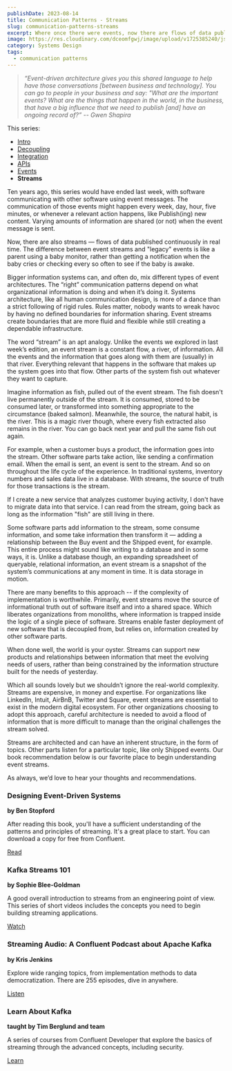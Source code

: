 ```yaml
---
publishDate: 2023-08-14
title: Communication Patterns - Streams
slug: communication-patterns-streams
excerpt: Where once there were events, now there are flows of data published continuously.
image: https://res.cloudinary.com/dceomfgwj/image/upload/v1725385240/json_vn9bwd.png
category: Systems Design
tags:
  - communication patterns
---
```

> *“Event-driven architecture gives you this shared language to help have those conversations [between business and technology]. You can go to people in your business and say: "What are the important events? What are the things that happen in the world, in the business, that have a big influence that we need to publish [and] have an ongoing record of?”
> -- Gwen Shapira*

This series:
- [Intro](/communication-patterns-intro)
- [Decoupling](/communication-patterns-decoupling)
- [Integration](communication-patterns-integration)
- [APIs](/communication-patterns-apis)
- [Events](/communication-patterns-events)
- **Streams**

Ten years ago, this series would have ended last week, with software communicating with other software using event messages. The communication of those events might happen every week, day, hour, five minutes, or whenever a relevant action happens, like Publish(ing) new content. Varying amounts of information are shared (or not) when the event message is sent.

Now, there are also streams — flows of data published continuously in real time. The difference between event streams and "legacy" events is like a parent using a baby monitor, rather than getting a notification when the baby cries or checking every so often to see if the baby is awake.

Bigger information systems can, and often do, mix different types of event architectures. The “right” communication patterns depend on what organizational information is doing and when it’s doing it. Systems architecture, like all human communication design, is more of a dance than a strict following of rigid rules. Rules matter, nobody wants to wreak havoc by having no defined boundaries for information sharing. Event streams create boundaries that are more fluid and flexible while still creating a dependable infrastructure.

The word “stream” is an apt analogy. Unlike the events we explored in last week’s edition, an event stream is a constant flow, a river, of information. All the events and the information that goes along with them are (usually) in that river. Everything relevant that happens in the software that makes up the system goes into that flow. Other parts of the system fish out whatever they want to capture.

Imagine information as fish, pulled out of the event stream. The fish doesn't live permanently outside of the stream. It is consumed, stored to be consumed later, or transformed into something appropriate to the circumstance (baked salmon). Meanwhile, the source, the natural habit, is the river. This is a magic river though, where every fish extracted also remains in the river. You can go back next year and pull the same fish out again.

For example, when a customer buys a product, the information goes into the stream. Other software parts take action, like sending a confirmation email. When the email is sent, an event is sent to the stream. And so on throughout the life cycle of the experience. In traditional systems, inventory numbers and sales data live in a database. With streams, the source of truth for those transactions is the stream.

If I create a new service that analyzes customer buying activity, I don't have to migrate data into that service. I can read from the stream, going back as long as the information "fish" are still living in there.

Some software parts add information to the stream, some consume information, and some take information then transform it — adding a relationship between the Buy event and the Shipped event, for example. This entire process might sound like writing to a database and in some ways, it is. Unlike a database though, an expanding spreadsheet of queryable, relational information, an event stream is a snapshot of the system’s communications at any moment in time. It is data storage in motion.

There are many benefits to this approach -- if the complexity of implementation is worthwhile. Primarily, event streams move the source of informational truth out of software itself and into a shared space. Which liberates organizations from monoliths, where information is trapped inside the logic of a single piece of software. Streams enable faster deployment of new software that is decoupled from, but relies on, information created by other software parts.

When done well, the world is your oyster. Streams can support new products and relationships between information that meet the evolving needs of users, rather than being constrained by the information structure built for the needs of yesterday.

Which all sounds lovely but we shouldn’t ignore the real-world complexity. Streams are expensive, in money and expertise. For organizations like LinkedIn, Intuit, AirBnB, Twitter and Square, event streams are essential to exist in the modern digital ecosystem. For other organizations choosing to adopt this approach, careful architecture is needed to avoid a flood of information that is more difficult to manage than the original challenges the stream solved.

Streams are architected and can have an inherent structure, in the form of topics. Other parts listen for a particular topic, like only Shipped events. Our book recommendation below is our favorite place to begin understanding event streams.

As always, we’d love to hear your thoughts and recommendations.

### Designing Event-Driven Systems

**by Ben Stopford**

After reading this book, you'll have a sufficient understanding of the patterns and principles of streaming. It's a great place to start. You can download a copy for free from Confluent.

[Read](https://www.confluent.io/resources/ebook/designing-event-driven-systems/)

### Kafka Streams 101

**by Sophie Blee-Goldman**

A good overall introduction to streams from an engineering point of view. This series of short videos includes the concepts you need to begin building streaming applications.

[Watch](https://www.youtube.com/playlist?list=PLa7VYi0yPIH35IrbJ7Y0U2YLrR9u4QO-s)

### Streaming Audio: A Confluent Podcast about Apache Kafka

**by Kris Jenkins**

Explore wide ranging topics, from implementation methods to data democratization. There are 255 episodes, dive in anywhere.

[Listen](https://developer.confluent.io/podcast/)

### Learn About Kafka

**taught by Tim Berglund and team**

A series of courses from Confluent Developer that explore the basics of streaming through the advanced concepts, including security.

[Learn](https://developer.confluent.io/learn-kafka/apache-kafka/events/)

